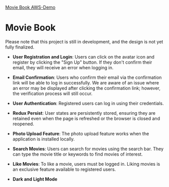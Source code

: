 [Movie Book AWS-Demo](http://ec2-3-72-85-243.eu-central-1.compute.amazonaws.com/)


# Movie Book 

Please note that this project is still in development, and the design is not yet fully finalized.

- **User Registration and Login**: Users can click on the avatar icon and register by clicking the "Sign Up" button. If they don't confirm their email, they will receive an error when logging in.

- **Email Confirmation**: Users who confirm their email via the confirmation link will be able to log in successfully. We are aware of an issue where an error may be displayed after clicking the confirmation link; however, the verification process will still occur.

- **User Authentication**: Registered users can log in using their credentials.

- **Redux Persist**: User states are persistently stored, ensuring they are retained even when the page is refreshed or the browser is closed and reopened.

- **Photo Upload Feature**: The photo upload feature works when the application is installed locally.

- **Search Movies**: Users can search for movies using the search bar. They can type the movie title or keywords to find movies of interest.

- **Like Movies**: To like a movie, users must be logged in. Liking movies is an exclusive feature available to registered users.

- **Dark and Light Mode**
